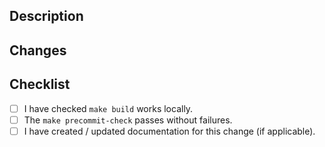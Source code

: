 ## Description

<!--Please describe the changes in your pull request in few words here. -->

## Changes

<!-- List the technical changes done to fix a bug or introduce a new feature. -->

## Checklist

-   [ ] I have checked `make build` works locally.
-   [ ] The `make precommit-check` passes without failures.
-   [ ] I have created / updated documentation for this change (if applicable).
